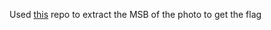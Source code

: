 Used [this](https://github.com/Pulho/sigBits/blob/master/sigBits.py) repo to extract the MSB of the photo to get the flag
